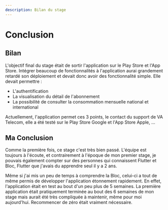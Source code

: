 ```yaml
---
description: Bilan du stage
---
```


# Conclusion

## Bilan

L'objectif final du stage était de sortir l'application sur le Play Store et l'App Store. Intégrer beaucoup de fonctionnalités à l'application aurai grandement retardé son déploiement et devait donc avoir des fonctionnalité simple. Elle devait permettre :&#x20;

* L'authentification
* La visualisation du détail de l'abonnement
* La possibilité de consulter la consommation mensuelle national et international

Actuellement, l'application permet ces 3 points, le contact du support de VA Telecom, elle a été testé sur le Play Store Google et l'App Store Apple, ...

## Ma Conclusion

Comme la première fois, ce stage c'est très bien passé. L'équipe est toujours à l'écoute, et contrairement à l'époque de mon premier stage, je pouvais également compter sur des personnes qui connaissent Flutter et Bloc, Flutter que j'avais du apprendre seul il y a 2 ans.&#x20;

Même si j'ai mis un peu de temps à comprendre la Bloc, celui-ci a tout de même permis de développer l'application étonnement rapidement. En effet, l'application était en test au bout d'un peu plus de 5 semaines. La première application était pratiquement terminée au bout des 6 semaines de mon stage mais aurait été très compliquée à maintenir, même pour moi aujourd'hui. Recommencer de zéro était vraiment nécessaire.&#x20;

